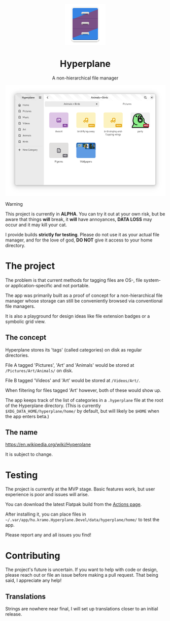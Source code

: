 <div align="center">
  <img src="data/icons/hicolor/scalable/apps/hu.kramo.Hyperplane.svg" width="128" height="128">

  # Hyperplane

  A non-hierarchical file manager

  <img src="data/screenshots/1.png">
</div>

> [!WARNING]
> This project is currently in **ALPHA**. You can try it out at your own risk, but be aware that things **will** break, it **will** have annoyances, **DATA LOSS** may occur and it may kill your cat.

I provide builds **strictly for testing**. Please do not use it as your actual file manager, and for the love of god, **DO NOT** give it access to your home directory.

# The project

The problem is that current methods for tagging files are OS-, file system- or application-specific and not portable.

The app was primarily built as a proof of concept for a non-hierarchical file manager whose storage can still be conveniently browsed via conventional file managers.

It is also a playground for design ideas like file extension badges or a symbolic grid view. 

## The concept

Hyperplane stores its 'tags' (called categories) on disk as regular directories.

File A tagged 'Pictures', 'Art' and 'Animals' would be stored at `/Pictures/Art/Animals/` on disk.

File B tagged 'Videos' and 'Art' would be stored at `/Videos/Art/`.

When filtering for files tagged 'Art' however, both of these would show up.

The app keeps track of the list of categories in a `.hyperplane` file at the root of the Hyperplane directory. (This is currently `$XDG_DATA_HOME/hyperplane/home/` by default, but will likely be `$HOME` when the app enters beta.)

## The name

https://en.wikipedia.org/wiki/Hyperplane

It is subject to change.


# Testing

The project is currently at the MVP stage. Basic features work, but user experience is poor and issues will arise.

You can download the latest Flatpak build from the [Actions page](https://github.com/kra-mo/Hyperplane/actions).

After installing it, you can place files in `~/.var/app/hu.kramo.Hyperplane.Devel/data/hyperplane/home/` to test the app.

Please report any and all issues you find!

# Contributing

The project's future is uncertain. If you want to help with code or design, please reach out or file an issue before making a pull request. That being said, I appreciate any help!

## Translations

Strings are nowhere near final, I will set up translations closer to an initial release.